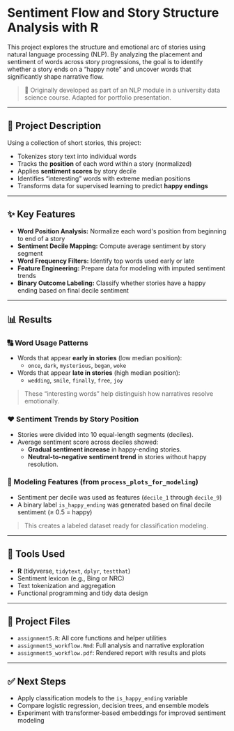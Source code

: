 # Sentiment Flow and Story Structure Analysis with R

This project explores the structure and emotional arc of stories using natural language processing (NLP). By analyzing the placement and sentiment of words across story progressions, the goal is to identify whether a story ends on a “happy note” and uncover words that significantly shape narrative flow.

> 📌 Originally developed as part of an NLP module in a university data science course. Adapted for portfolio presentation.

---

## 📘 Project Description

Using a collection of short stories, this project:
- Tokenizes story text into individual words
- Tracks the **position** of each word within a story (normalized)
- Applies **sentiment scores** by story decile
- Identifies “interesting” words with extreme median positions
- Transforms data for supervised learning to predict **happy endings**

---

## ✨ Key Features

- **Word Position Analysis:** Normalize each word's position from beginning to end of a story
- **Sentiment Decile Mapping:** Compute average sentiment by story segment
- **Word Frequency Filters:** Identify top words used early or late
- **Feature Engineering:** Prepare data for modeling with imputed sentiment trends
- **Binary Outcome Labeling:** Classify whether stories have a happy ending based on final decile sentiment

---

## 📊 Results

### 🔠 Word Usage Patterns
- Words that appear **early in stories** (low median position):
  - `once`, `dark`, `mysterious`, `began`, `woke`
- Words that appear **late in stories** (high median position):
  - `wedding`, `smile`, `finally`, `free`, `joy`

> These “interesting words” help distinguish how narratives resolve emotionally.

### ❤️ Sentiment Trends by Story Position
- Stories were divided into 10 equal-length segments (deciles).
- Average sentiment score across deciles showed:
  - **Gradual sentiment increase** in happy-ending stories.
  - **Neutral-to-negative sentiment trend** in stories without happy resolution.

### 🧠 Modeling Features (from `process_plots_for_modeling`)
- Sentiment per decile was used as features (`decile_1` through `decile_9`)
- A binary label `is_happy_ending` was generated based on final decile sentiment (≥ 0.5 = happy)

> This creates a labeled dataset ready for classification modeling.

---

## 🧰 Tools Used

- **R** (tidyverse, `tidytext`, `dplyr`, `testthat`)
- Sentiment lexicon (e.g., Bing or NRC)
- Text tokenization and aggregation
- Functional programming and tidy data design

---

## 📂 Project Files

- `assignment5.R`: All core functions and helper utilities
- `assignment5_workflow.Rmd`: Full analysis and narrative exploration
- `assignment5_workflow.pdf`: Rendered report with results and plots


---

## ✅ Next Steps

- Apply classification models to the `is_happy_ending` variable
- Compare logistic regression, decision trees, and ensemble models
- Experiment with transformer-based embeddings for improved sentiment modeling

